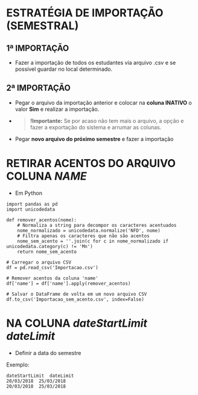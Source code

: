 # ESTRATÉGIA DE IMPORTAÇÃO (SEMESTRAL)

## 1ª IMPORTAÇÃO 

- Fazer a importação de todos os estudantes via arquivo .csv e se possível guardar no local determinado.

## 2ª IMPORTAÇÃO

- Pegar o arquivo da importação anterior e colocar na **coluna INATIVO** o valor **Sim** e realizar a importação.
- > **!Importante:** Se por acaso não tem mais o arquivo, a opção e fazer a exportação do sistema e arrumar as colunas.
- Pegar  **novo arquivo do próximo semestre** e fazer a importação

# RETIRAR ACENTOS DO ARQUIVO COLUNA *NAME*

- Em Python

```
import pandas as pd
import unicodedata

def remover_acentos(nome):
    # Normaliza a string para decompor os caracteres acentuados
    nome_normalizado = unicodedata.normalize('NFD', nome)
    # Filtra apenas os caracteres que não são acentos
    nome_sem_acento = ''.join(c for c in nome_normalizado if unicodedata.category(c) != 'Mn')
    return nome_sem_acento

# Carregar o arquivo CSV
df = pd.read_csv('Importacao.csv')

# Remover acentos da coluna 'name'
df['name'] = df['name'].apply(remover_acentos)

# Salvar o DataFrame de volta em um novo arquivo CSV
df.to_csv('Importacao_sem_acento.csv', index=False)

```

# NA COLUNA *dateStartLimit	dateLimit*

- Definir a data do semestre

Exemplo:

```
dateStartLimit	dateLimit
20/03/2018	25/03/2018
20/03/2018	25/03/2018
```
